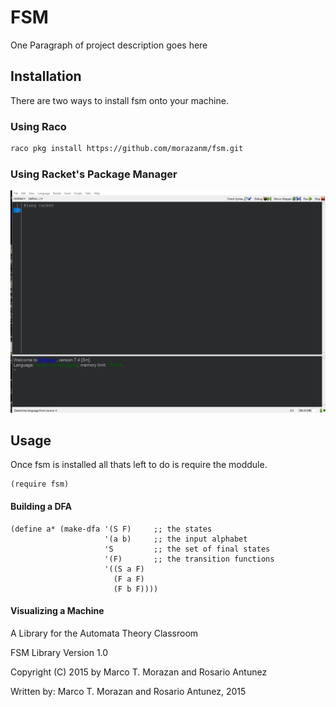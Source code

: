 # FSM

One Paragraph of project description goes here



## Installation
There are two ways to install fsm onto your machine.

### Using Raco

```bash
raco pkg install https://github.com/morazanm/fsm.git
```

### Using Racket's Package Manager
![Racket Package Manager Install](install.gif)



## Usage
Once fsm is installed all thats left to do is require the moddule. 
```racket
(require fsm)
```



#### Building a DFA
```racket
(define a* (make-dfa '(S F)     ;; the states
                     '(a b)     ;; the input alphabet
                     'S         ;; the set of final states
                     '(F)       ;; the transition functions
                     '((S a F)
                       (F a F)
                       (F b F))))
```


#### Visualizing a Machine 



A Library for the Automata Theory Classroom

FSM Library Version 1.0

Copyright (C) 2015 by Marco T. Morazan and Rosario Antunez

Written by: Marco T. Morazan and Rosario Antunez, 2015

